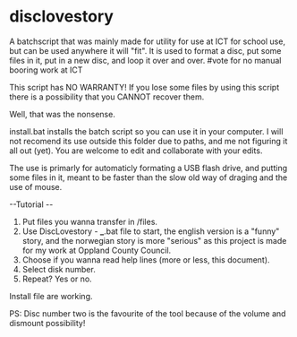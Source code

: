 # disclovestory
A batchscript that was mainly made for utility for use at ICT for school use, but can be used anywhere it will "fit". It is used to format a disc, put some files in it, put in a new disc, and loop it over and over. #vote for no manual booring work at ICT


This script has NO WARRANTY! If you lose some files by using this script there is a possibility that you CANNOT recover them.


Well, that was the nonsense.

install.bat installs the batch script so you can use it in your computer. I will not recomend its use outside this folder due to paths, and me not figuring it all out (yet).
You are welcome to edit and collaborate with your edits.

The use is primarly for automaticly formating a USB flash drive, and putting some files in it, meant to be faster than the slow old way of draging and the use of mouse.

--Tutorial --

1. Put files you wanna transfer in /files.
2. Use DiscLovestory - **_**.bat file to start, the english version is a "funny" story, and the norwegian story is more "serious" as this project is made for my work at Oppland County Council.
3. Choose if you wanna read help lines (more or less, this document).
4. Select disk number.
5. Repeat? Yes or no.

Install file are working.

PS: Disc number two is the favourite of the tool because of the volume and dismount possibility!
